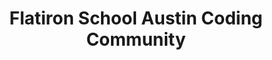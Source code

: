 ---
state: TX
region: Austin
title: Flatiron School Austin Coding Community
group_url: https://www.meetup.com/Flatiron-School-Austin-Coding-Community
topics: [ proedu ]
---
